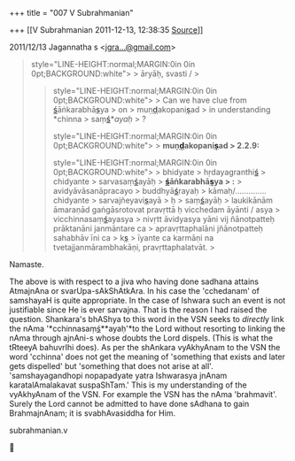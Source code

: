 +++
title = "007 V Subrahmanian"

+++
[[V Subrahmanian	2011-12-13, 12:38:35 [Source](https://groups.google.com/g/bvparishat/c/ItEgK1wAamg)]]



  
  

2011/12/13 Jagannatha s \<[jgra...@gmail.com]()\>

  

>  style="LINE-HEIGHT:normal;MARGIN:0in 0in 0pt;BACKGROUND:white"> >
> āryāḥ, svasti / >
> 
> >  style="LINE-HEIGHT:normal;MARGIN:0in 0in 0pt;BACKGROUND:white"> >
> Can we have clue from
> [ś](http://kjc-fs-cluster.kjc.uni-heidelberg.de/dcs/index.php?contents=dictionary&FirstLetter=S#9)āṅkarabhā[ṣ](http://kjc-fs-cluster.kjc.uni-heidelberg.de/dcs/index.php?contents=dictionary&FirstLetter=sh#3)ya > on > muṇ[ḍ](http://kjc-fs-cluster.kjc.uni-heidelberg.de/dcs/index.php?contents=dictionary&FirstLetter=D#8)akopani[ṣ](http://kjc-fs-cluster.kjc.uni-heidelberg.de/dcs/index.php?contents=dictionary&FirstLetter=sh#3)ad > in understanding *chinna > saṃ[ś](http://kjc-fs-cluster.kjc.uni-heidelberg.de/dcs/index.php?contents=dictionary&FirstLetter=S#9)**ayaḥ* > ?
> > 
> >  style="LINE-HEIGHT:normal;MARGIN:0in 0in 0pt;BACKGROUND:white"> >
> **muṇ[ḍ](http://kjc-fs-cluster.kjc.uni-heidelberg.de/dcs/index.php?contents=dictionary&FirstLetter=D#8)akopani[ṣ](http://kjc-fs-cluster.kjc.uni-heidelberg.de/dcs/index.php?contents=dictionary&FirstLetter=sh#3)ad > 2.2.9:**
> > 
> >  style="LINE-HEIGHT:normal;MARGIN:0in 0in 0pt;BACKGROUND:white"> >
> bhidyate > hṛdayagranthi[ś](http://kjc-fs-cluster.kjc.uni-heidelberg.de/dcs/index.php?contents=dictionary&FirstLetter=S#9) > chidyante > sarvasaṃ[ś](http://kjc-fs-cluster.kjc.uni-heidelberg.de/dcs/index.php?contents=dictionary&FirstLetter=S#9)ayāḥ >
> [**ś**](http://kjc-fs-cluster.kjc.uni-heidelberg.de/dcs/index.php?contents=dictionary&FirstLetter=S#9)**āṅkarabhā[ṣ](http://kjc-fs-cluster.kjc.uni-heidelberg.de/dcs/index.php?contents=dictionary&FirstLetter=sh#3)ya > :** >
> avidyāvāsanāpracayo > buddhyā[ś](http://kjc-fs-cluster.kjc.uni-heidelberg.de/dcs/index.php?contents=dictionary&FirstLetter=S#9)rayaḥ > kāmaḥ/………….. chidyante > sarvajñeyavi[ṣ](http://kjc-fs-cluster.kjc.uni-heidelberg.de/dcs/index.php?contents=dictionary&FirstLetter=sh#3)ayā > ḥ > saṃ[ś](http://kjc-fs-cluster.kjc.uni-heidelberg.de/dcs/index.php?contents=dictionary&FirstLetter=S#9)ayāḥ > laukikānām āmaraṇād gaṅgāsrotovat pravṛttā ḥ vicchedam āyānti / asya > vicchinnasaṃ[ś](http://kjc-fs-cluster.kjc.uni-heidelberg.de/dcs/index.php?contents=dictionary&FirstLetter=S#9)ayasya > nivṛtt āvidyasya yāni vij ñānotpatteḥ prāktanāni janmāntare ca > apravṛttaphalāni jñānotpatteḥ sahabhāv īni ca > k[ṣ](http://kjc-fs-cluster.kjc.uni-heidelberg.de/dcs/index.php?contents=dictionary&FirstLetter=sh#3) > īyante ca karmāṇi na tvetajjanmārambhakāṇi, pravṛttaphalatvāt. >
> 

  

Namaste.

  

The above is with respect to a jiva who having done sadhana attains AtmajnAna or svarUpa-sAkShAtkAra. In his case the 'cchedanam' of samshayaH is quite appropriate. In the case of Ishwara such an event is not justifiable since He is ever sarvajna. That is the reason I had raised the question. Shankara's bhAShya to this word in the VSN seeks to *directl*y link the nAma '*cchinnasaṃ[ś](http://kjc-fs-cluster.kjc.uni-heidelberg.de/dcs/index.php?contents=dictionary&FirstLetter=S#9)**ayaḥ'*to the Lord without resorting to linking the nAma through ajnAni-s whose doubts the Lord dispels. (This is what the tRteeyA bahuvrIhi does). As per the shAnkara vyAkhyAnam to the VSN the word 'cchinna' does not get the meaning of 'something that exists and later gets dispelled' but 'something that does not arise at all'. 'samshayagandhopi nopapadyate yatra Ishwarasya jnAnam karatalAmalakavat suspaShTam.' This is my understanding of the vyAkhyAnam of the VSN. For example the VSN has the nAma 'brahmavit'. Surely the Lord cannot be admitted to have done sAdhana to gain BrahmajnAnam; it is svabhAvasiddha for Him. 

  

subrahmanian.v



